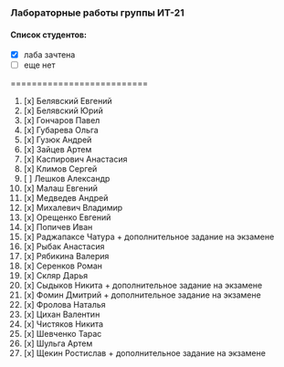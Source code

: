### Лабораторные работы группы ИТ-21
#### Список студентов:
* [x] лаба зачтена 
* [ ] еще нет

==========================

1. [x] Белявский Евгений
1. [x] Белявский Юрий
1. [x] Гончаров Павел
1. [x] Губарева Ольга
1. [x] Гузюк Андрей
1. [x] Зайцев Артем
1. [x] Каспирович Анастасия
1. [x] Климов Сергей
1. [ ] Лешков Александр
1. [x] Малаш Евгений
1. [x] Медведев Андрей
1. [x] Михалевич Владимир
1. [x] Орещенко Евгений
1. [x] Попичев Иван
1. [x] Раджапаксе Чатура + дополнительное задание на экзамене
1. [x] Рыбак Анастасия
1. [x] Рябикина Валерия
1. [x] Серенков Роман
1. [x] Скляр Дарья
1. [x] Сыдыков Никита + дополнительное задание на экзамене
1. [x] Фомин Дмитрий + дополнительное задание на экзамене
1. [x] Фролова Наталья
1. [x] Цихан Валентин
1. [x] Чистяков Никита
1. [x] Шевченко Тарас
1. [x] Шульга Артем
1. [x] Щекин Ростислав + дополнительное задание на экзамене

